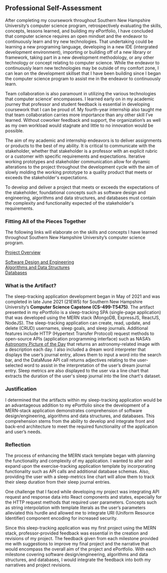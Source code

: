 ## Professional Self-Assessment
<p>After completing my coursework throughout Southern New Hampshire University’s computer science program, retrospectively evaluating the skills, concepts, lessons learned, and building my ePortfolio, I have concluded that computer science requires an open mindset and the endeavor to continuously learn and try new technologies. That undertaking could be learning a new programing language, developing in a new IDE (intergrated development environment), importing or building off of a new library or framework, taking part in a new development methodology, or any other technology or concept relating to computer science. While the endeavor to continuously learn new technologies may be outside of my comfort zone, I can lean on the development skillset that I have been building since I began the computer science program to assist me in the endeavor to continuously learn.</p>
<p>Team collaboration is also paramount in utilizing the various technologies that computer science’ encompasses. I learned early on in my academic journey that professor and student feedback is essential in developing coursework that I can be proud of. My fourth-year internship also taught me that team collaboration carries more importance than any other skill I’ve learned. Without coworker feedback and support, the organization’s as well as my own workload would stagnate and little to no innovation would be possible. </p>
<p>The aim of my academic and internship endeavors is to deliver assignments or products to the best of my ability. It is critical to communicate with the stakeholder, whether that stakeholder is a professor with an explicit rubric or a customer with specific requirements and expectations. Iterative working prototypes and stakeholder communication allow for dynamic alterations to the project throughout the development cycle with the aim of slowly molding the working prototype to a quality product that meets or exceeds the stakeholder's expectations.</p>
<p>To develop and deliver a project that meets or exceeds the expectations of the stakeholder, foundational concepts such as software design and engineering, algorithms and data structures, and databases must contain the complexity and functionality expected of the stakeholder's requirements. </p>

### Fitting All of the Pieces Together
The following links will elaborate on the skills and concepts I have learned throughout Southern New Hampshire University’s computer science program. 

[Project Overview](./projectOverview.html)

[Software Design and Engineering](./artSoftwareDesEng.html)  
[Algorithms and Data Structures](./artAlgoDataStruct.html)  
[Databases](./artDatabases.html)  

### What is the Artifact?
The sleep-tracking application development began in May of 2021 and was completed in late June 2021 (21EW5) for Southern New Hampshire University’s **Computer Science Capstone (CS-499-T5475)**. The artifact presented in my ePortfolio is a sleep-tracking SPA (single-page application) that was developed using the MERN stack (MongoDB, ExpressJS, ReactJS, NodeJS). The sleep-tracking application can create, read, update, and delete (CRUD) usernames, sleep goals, and sleep journals. Additional features include HTTP (Hypertext Transfer Protocol) request methods to open-source APIs (application programming interface) such as NASA’s [Astronomy Picture of the Day](https://apod.nasa.gov/apod/astropix.html) that returns an astronomy-related image with a description each day. I also included a dream word interpreter that displays the user’s journal entry, allows them to input a word into the search bar, and the DataMuse API call returns adjectives relating to the user-selected word to assist in the interpretation of the user’s dream journal entry. Sleep metrics are also displayed to the user via a line chart that extracts the duration of the user's sleep journal into the line chart's dataset.

### Justification
I determined that the artifacts within my sleep-tracking application would be an advantageous addition to my ePortfolio since the development of a MERN-stack application demonstrates comprehension of software design/engineering, algorithms and data structures, and databases. This comprehension stems from the ability to develop and integrate front and back-end architecture to meet the required functionality of the application and user’s needs. 

### Reflection
<p>The process of enhancing the MERN stack template began with planning the functionality and complexity of my application. I wanted to alter and expand upon the exercise-tracking application template by incorporating functionality such as API calls and additional database schemas. Also, providing the user with a sleep-metrics line chart will allow them to track their sleep duration from their sleep journal entries.</p>
<p>One challenge that I faced while developing my project was integrating API request and response data into React components and states, especially for the HTTP request methods that required user parameters. Concepts such as string interpolation with template literals as the user’s parameters alleviated this hurdle and allowed me to integrate URI (Uniform Resource Identifier) component encoding for increased security.</p>
<p>Since this sleep-tracking application was my first project using the MERN stack, professor-provided feedback was essential in the creation and revisions of my project. The feedback given from each milestone provided me with suggestions to improve my final project and the narrative that would encompass the overall aim of the project and ePortfolio. With each milestone covering software design/engineering, algorithms and data structures, and databases, I would integrate the feedback into both my narratives and project revisions.</p>

